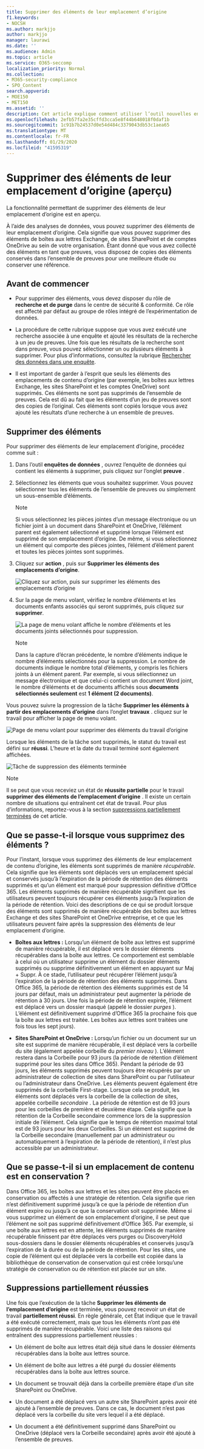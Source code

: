 ```yaml
---
title: Supprimer des éléments de leur emplacement d’origine
f1.keywords:
- NOCSH
ms.author: markjjo
author: markjjo
manager: laurawi
ms.date: ''
ms.audience: Admin
ms.topic: article
ms.service: O365-seccomp
localization_priority: Normal
ms.collection:
- M365-security-compliance
- SPO_Content
search.appverid:
- MOE150
- MET150
ms.assetid: ''
description: Cet article explique comment utiliser l’outil nouvelles enquêtes de données (aperçu) dans le centre de sécurité & conformité pour supprimer des éléments de leur emplacement d’origine.
ms.openlocfilehash: 2efb57fa2e35cffd3cca5e8f44b648018f0daf1b
ms.sourcegitcommit: 1c91b7b24537d0e54d484c3379043db53c1aea65
ms.translationtype: MT
ms.contentlocale: fr-FR
ms.lasthandoff: 01/29/2020
ms.locfileid: "41595319"
---
```

# <a name="delete-items-from-their-original-location-preview"></a>Supprimer des éléments de leur emplacement d’origine (aperçu)

La fonctionnalité permettant de supprimer des éléments de leur emplacement d’origine est en aperçu.

À l’aide des analyses de données, vous pouvez supprimer des éléments de leur emplacement d’origine. Cela signifie que vous pouvez supprimer des éléments de boîtes aux lettres Exchange, de sites SharePoint et de comptes OneDrive au sein de votre organisation. Étant donné que vous avez collecté des éléments en tant que preuves, vous disposez de copies des éléments conservés dans l’ensemble de preuves pour une meilleure étude ou conserver une référence.

## <a name="before-you-begin"></a>Avant de commencer

- Pour supprimer des éléments, vous devez disposer du rôle de **recherche et de purge** dans le centre de sécurité & conformité. Ce rôle est affecté par défaut au groupe de rôles intégré de l’expérimentation de données.

- La procédure de cette rubrique suppose que vous avez exécuté une recherche associée à une enquête et ajouté les résultats de la recherche à un jeu de preuves. Une fois que les résultats de la recherche sont dans preuve, vous pouvez sélectionner un ou plusieurs éléments à supprimer. Pour plus d’informations, consultez la rubrique [Rechercher des données dans une enquête](search-for-data.md).

- Il est important de garder à l’esprit que seuls les éléments des emplacements de contenu d’origine (par exemple, les boîtes aux lettres Exchange, les sites SharePoint et les comptes OneDrive) sont supprimés. Ces éléments ne sont pas supprimés de l’ensemble de preuves. Cela est dû au fait que les éléments d’un jeu de preuves sont des copies de l’original. Ces éléments sont copiés lorsque vous avez ajouté les résultats d’une recherche à un ensemble de preuves.

## <a name="delete-items"></a>Supprimer des éléments

Pour supprimer des éléments de leur emplacement d’origine, procédez comme suit :

1. Dans l’outil **enquêtes de données** , ouvrez l’enquête de données qui contient les éléments à supprimer, puis cliquez sur l’onglet **preuve** .

2. Sélectionnez les éléments que vous souhaitez supprimer. Vous pouvez sélectionner tous les éléments de l’ensemble de preuves ou simplement un sous-ensemble d’éléments.

   > [!NOTE]
   > Si vous sélectionnez les pièces jointes d’un message électronique ou un fichier joint à un document dans SharePoint et OneDrive, l’élément parent est également sélectionné et supprimé lorsque l’élément est supprimé de son emplacement d’origine. De même, si vous sélectionnez un élément qui comporte des pièces jointes, l’élément d’élément parent et toutes les pièces jointes sont supprimés.
 
2. Cliquez sur **action** , puis sur **Supprimer les éléments des emplacements d’origine**.

   ![Cliquez sur action, puis sur supprimer les éléments des emplacements d’origine](media/DataInvestigationsDeleteItems1.png)

3. Sur la page de menu volant, vérifiez le nombre d’éléments et les documents enfants associés qui seront supprimés, puis cliquez sur **supprimer**.

   ![La page de menu volant affiche le nombre d’éléments et les documents joints sélectionnés pour suppression.](media/DataInvestigationsDeleteItems2.png)

   > [!NOTE]
   > Dans la capture d’écran précédente, le nombre d’éléments indique le nombre d’éléments sélectionnés pour la suppression. Le nombre de documents indique le nombre total d’éléments, y compris les fichiers joints à un élément parent. Par exemple, si vous sélectionnez un message électronique et que celui-ci contient un document Word joint, le nombre d’éléments et de documents affichés sous **documents sélectionnés seulement** est **1 élément (2 documents)**.

Vous pouvez suivre la progression de la tâche **Supprimer les éléments à partir des emplacements d’origine** dans l’onglet **travaux** . cliquez sur le travail pour afficher la page de menu volant.

![Page de menu volant pour supprimer des éléments du travail d’origine](media/DataInvestigationsDeleteItems3.png)

Lorsque les éléments de la tâche sont supprimés, le statut du travail est défini sur **réussi**. L’heure et la date du travail terminé sont également affichées.

![Tâche de suppression des éléments terminée](media/DataInvestigationsDeleteItems4.png)

> [!NOTE]
> Il se peut que vous receviez un état de **réussite partielle** pour le travail **supprimer des éléments de l’emplacement d’origine** . Il existe un certain nombre de situations qui entraînent cet état de travail. Pour plus d’informations, reportez-vous à la section [suppressions partiellement terminées](#partially-successful-deletions) de cet article.

## <a name="what-happens-when-you-delete-items"></a>Que se passe-t-il lorsque vous supprimez des éléments ?

Pour l’instant, lorsque vous supprimez des éléments de leur emplacement de contenu d’origine, les éléments sont supprimés de manière *récupérable*. Cela signifie que les éléments sont déplacés vers un emplacement spécial et conservés jusqu’à l’expiration de la période de rétention des éléments supprimés et qu’un élément est marqué pour suppression définitive d’Office 365. Les éléments supprimés de manière récupérable signifient que les utilisateurs peuvent toujours récupérer ces éléments jusqu’à l’expiration de la période de rétention. Voici des descriptions de ce qui se produit lorsque des éléments sont supprimés de manière récupérable des boîtes aux lettres Exchange et des sites SharePoint et OneDrive entreprise, et ce que les utilisateurs peuvent faire après la suppression des éléments de leur emplacement d’origine.

- **Boîtes aux lettres :** Lorsqu’un élément de boîte aux lettres est supprimé de manière récupérable, il est déplacé vers le dossier éléments récupérables dans la boîte aux lettres. Ce comportement est semblable à celui où un utilisateur supprime un élément du dossier éléments supprimés ou supprime définitivement un élément en appuyant sur Maj + Suppr. À ce stade, l’utilisateur peut récupérer l’élément jusqu’à l’expiration de la période de rétention des éléments supprimés. Dans Office 365, la période de rétention des éléments supprimés est de 14 jours par défaut, mais un administrateur peut augmenter la période de rétention à 30 jours. Une fois la période de rétention expirée, l’élément est déplacé vers un dossier masqué (appelé le dossier *purges* ). L’élément est définitivement supprimé d’Office 365 la prochaine fois que la boîte aux lettres est traitée. Les boîtes aux lettres sont traitées une fois tous les sept jours).

- **Sites SharePoint et OneDrive :** Lorsqu’un fichier ou un document sur un site est supprimé de manière récupérable, il est déplacé vers la corbeille du site (également appelée corbeille du *premier niveau* ). L’élément restera dans la Corbeille pour 93 jours (la période de rétention d’élément supprimé pour les sites dans Office 365). Pendant la période de 93 jours, les éléments supprimés peuvent toujours être récupérés par un administrateur de collection de sites dans SharePoint ou par l’utilisateur ou l’administrateur dans OneDrive. Les éléments peuvent également être supprimés de la corbeille First-stage. Lorsque cela se produit, les éléments sont déplacés vers la corbeille de la collection de sites, appelée corbeille *secondaire* . La période de rétention est de 93 jours pour les corbeilles de première et deuxième étape. Cela signifie que la rétention de la Corbeille secondaire commence lors de la suppression initiale de l’élément. Cela signifie que le temps de rétention maximal total est de 93 jours pour les deux Corbeilles. Si un élément est supprimé de la Corbeille secondaire (manuellement par un administrateur ou automatiquement à l’expiration de la période de rétention), il n’est plus accessible par un administrateur.

## <a name="what-happens-if-a-content-location-is-on-hold"></a>Que se passe-t-il si un emplacement de contenu est en conservation ?

Dans Office 365, les boîtes aux lettres et les sites peuvent être placés en conservation ou affectés à une stratégie de rétention. Cela signifie que rien n’est définitivement supprimé jusqu’à ce que la période de rétention d’un élément expire ou jusqu’à ce que la conservation soit supprimée. Même si vous supprimez un élément de son emplacement d’origine, il se peut que l’élément ne soit pas supprimé définitivement d’Office 365. Par exemple, si une boîte aux lettres est en attente, les éléments supprimés de manière récupérable finissent par être déplacés vers purges ou DiscoveryHold sous-dossiers dans le dossier éléments récupérables et conservés jusqu’à l’expiration de la durée ou de la période de rétention. Pour les sites, une copie de l’élément qui est déplacée vers la corbeille est copiée dans la bibliothèque de conservation de conservation qui est créée lorsqu’une stratégie de conservation ou de rétention est placée sur un site.

## <a name="partially-successful-deletions"></a>Suppressions partiellement réussies

Une fois que l’exécution de la tâche **Supprimer les éléments de l’emplacement d’origine** est terminée, vous pouvez recevoir un état de travail **partiellement réussi**. En règle générale, cet État indique que le travail a été exécuté correctement, mais que tous les éléments n’ont pas été supprimés de manière récupérable. Voici une liste des raisons qui entraînent des suppressions partiellement réussies :

- Un élément de boîte aux lettres était déjà situé dans le dossier éléments récupérables dans la boîte aux lettres source.

- Un élément de boîte aux lettres a été purgé du dossier éléments récupérables dans la boîte aux lettres source.

- Un document se trouvait déjà dans la corbeille première étape d’un site SharePoint ou OneDrive.

- Un document a été déplacé vers un autre site SharePoint après avoir été ajouté à l’ensemble de preuves. Dans ce cas, le document n’est pas déplacé vers la corbeille du site vers lequel il a été déplacé.

- Un document a été définitivement supprimé dans SharePoint ou OneDrive (déplacé vers la Corbeille secondaire) après avoir été ajouté à l’ensemble de preuves.
